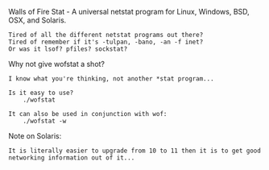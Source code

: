Walls of Fire Stat - A universal netstat program for Linux, Windows, BSD, OSX, and Solaris.

	Tired of all the different netstat programs out there?
	Tired of remember if it's -tulpan, -bano, -an -f inet?
	Or was it lsof? pfiles? sockstat?

Why not give wofstat a shot?

	I know what you're thinking, not another *stat program...

	Is it easy to use?
		./wofstat

	It can also be used in conjunction with wof:
		./wofstat -w

Note on Solaris:

	It is literally easier to upgrade from 10 to 11 then it is to get good networking information out of it...
